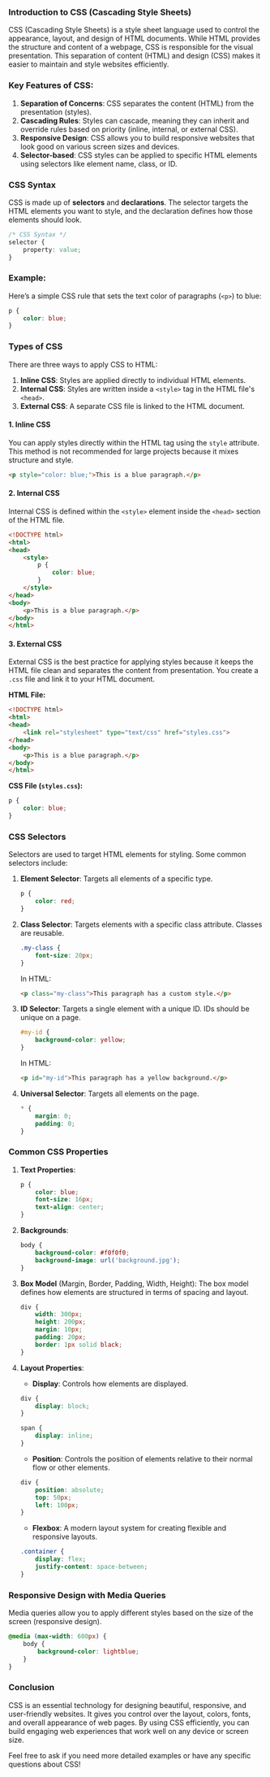 ### Introduction to CSS (Cascading Style Sheets)

CSS (Cascading Style Sheets) is a style sheet language used to control the appearance, layout, and design of HTML documents. While HTML provides the structure and content of a webpage, CSS is responsible for the visual presentation. This separation of content (HTML) and design (CSS) makes it easier to maintain and style websites efficiently.

### Key Features of CSS:
1. **Separation of Concerns**: CSS separates the content (HTML) from the presentation (styles).
2. **Cascading Rules**: Styles can cascade, meaning they can inherit and override rules based on priority (inline, internal, or external CSS).
3. **Responsive Design**: CSS allows you to build responsive websites that look good on various screen sizes and devices.
4. **Selector-based**: CSS styles can be applied to specific HTML elements using selectors like element name, class, or ID.

### CSS Syntax
CSS is made up of **selectors** and **declarations**. The selector targets the HTML elements you want to style, and the declaration defines how those elements should look.

```css
/* CSS Syntax */
selector {
    property: value;
}
```

### Example:
Here’s a simple CSS rule that sets the text color of paragraphs (`<p>`) to blue:

```css
p {
    color: blue;
}
```

### Types of CSS
There are three ways to apply CSS to HTML:

1. **Inline CSS**: Styles are applied directly to individual HTML elements.
2. **Internal CSS**: Styles are written inside a `<style>` tag in the HTML file's `<head>`.
3. **External CSS**: A separate CSS file is linked to the HTML document.

#### 1. Inline CSS
You can apply styles directly within the HTML tag using the `style` attribute. This method is not recommended for large projects because it mixes structure and style.

```html
<p style="color: blue;">This is a blue paragraph.</p>
```

#### 2. Internal CSS
Internal CSS is defined within the `<style>` element inside the `<head>` section of the HTML file.

```html
<!DOCTYPE html>
<html>
<head>
    <style>
        p {
            color: blue;
        }
    </style>
</head>
<body>
    <p>This is a blue paragraph.</p>
</body>
</html>
```

#### 3. External CSS
External CSS is the best practice for applying styles because it keeps the HTML file clean and separates the content from presentation. You create a `.css` file and link it to your HTML document.

**HTML File:**
```html
<!DOCTYPE html>
<html>
<head>
    <link rel="stylesheet" type="text/css" href="styles.css">
</head>
<body>
    <p>This is a blue paragraph.</p>
</body>
</html>
```

**CSS File (`styles.css`):**
```css
p {
    color: blue;
}
```

### CSS Selectors
Selectors are used to target HTML elements for styling. Some common selectors include:

1. **Element Selector**: Targets all elements of a specific type.
    ```css
    p {
        color: red;
    }
    ```

2. **Class Selector**: Targets elements with a specific class attribute. Classes are reusable.
    ```css
    .my-class {
        font-size: 20px;
    }
    ```

    In HTML:
    ```html
    <p class="my-class">This paragraph has a custom style.</p>
    ```

3. **ID Selector**: Targets a single element with a unique ID. IDs should be unique on a page.
    ```css
    #my-id {
        background-color: yellow;
    }
    ```

    In HTML:
    ```html
    <p id="my-id">This paragraph has a yellow background.</p>
    ```

4. **Universal Selector**: Targets all elements on the page.
    ```css
    * {
        margin: 0;
        padding: 0;
    }
    ```

### Common CSS Properties

1. **Text Properties**:
   ```css
   p {
       color: blue;
       font-size: 16px;
       text-align: center;
   }
   ```

2. **Backgrounds**:
   ```css
   body {
       background-color: #f0f0f0;
       background-image: url('background.jpg');
   }
   ```

3. **Box Model** (Margin, Border, Padding, Width, Height):
   The box model defines how elements are structured in terms of spacing and layout.
   ```css
   div {
       width: 300px;
       height: 200px;
       margin: 10px;
       padding: 20px;
       border: 1px solid black;
   }
   ```

4. **Layout Properties**:
   - **Display**: Controls how elements are displayed.
   ```css
   div {
       display: block;
   }

   span {
       display: inline;
   }
   ```

   - **Position**: Controls the position of elements relative to their normal flow or other elements.
   ```css
   div {
       position: absolute;
       top: 50px;
       left: 100px;
   }
   ```

   - **Flexbox**: A modern layout system for creating flexible and responsive layouts.
   ```css
   .container {
       display: flex;
       justify-content: space-between;
   }
   ```

### Responsive Design with Media Queries
Media queries allow you to apply different styles based on the size of the screen (responsive design).

```css
@media (max-width: 600px) {
    body {
        background-color: lightblue;
    }
}
```

### Conclusion
CSS is an essential technology for designing beautiful, responsive, and user-friendly websites. It gives you control over the layout, colors, fonts, and overall appearance of web pages. By using CSS efficiently, you can build engaging web experiences that work well on any device or screen size.

Feel free to ask if you need more detailed examples or have any specific questions about CSS!